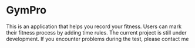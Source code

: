 # GymPro
This is an application that helps you record your fitness. Users can mark their fitness process by adding time rules. The current project is still under development. If you encounter problems during the test, please contact me
